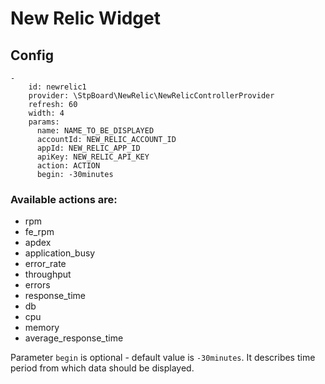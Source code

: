 # New Relic Widget

## Config

```
-
    id: newrelic1
    provider: \StpBoard\NewRelic\NewRelicControllerProvider
    refresh: 60
    width: 4
    params:
      name: NAME_TO_BE_DISPLAYED
      accountId: NEW_RELIC_ACCOUNT_ID
      appId: NEW_RELIC_APP_ID
      apiKey: NEW_RELIC_API_KEY
      action: ACTION
      begin: -30minutes
```

### Available actions are:

* rpm
* fe_rpm
* apdex
* application_busy
* error_rate
* throughput
* errors
* response_time
* db
* cpu
* memory
* average_response_time

Parameter ```begin``` is optional - default value is ```-30minutes```. It describes time period from which data should
be displayed.
